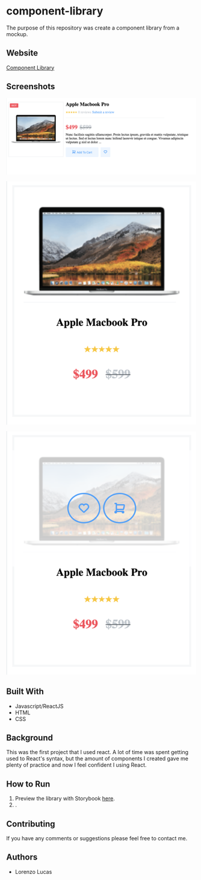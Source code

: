 # component-library

The purpose of this repository was create a component library from a mockup.

## Website

[Component Library](https://trusting-shirley-06f0a4.netlify.com)

## Screenshots

![product thumbnail #1](./images/thumbnail1.png)

![product thumbnail #2](./images/thumbnail2.png)

![product thumbnail #3](./images/thumbnail3.png)

## Built With

* Javascript/ReactJS
* HTML
* CSS

## Background

This was the first project that I used react. A lot of time was spent getting used to React's syntax, but the amount of components I created gave me plenty of practice and now I feel confident I using React.

## How to Run

1. Preview the library with Storybook [here](https://trusting-shirley-06f0a4.netlify.com).
2. .

  
## Contributing

If you have any comments or suggestions please feel free to contact me.  


## Authors

* Lorenzo Lucas 

